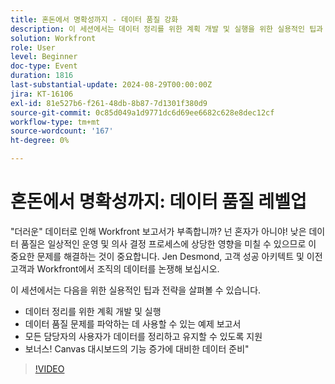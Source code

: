 ```yaml
---
title: 혼돈에서 명확성까지 - 데이터 품질 강화
description: 이 세션에서는 데이터 정리를 위한 계획 개발 및 실행을 위한 실용적인 팁과 전략을 살펴볼 수 있습니다. 데이터 품질 문제를 발견하는 데 사용할 수 있는 예제 보고서 모든 담당자의 사용자가 데이터를 정리하고 유지할 수 있도록 지원 보너스! Canvas 대시보드의 기능 증가에 대비한 데이터 준비
solution: Workfront
role: User
level: Beginner
doc-type: Event
duration: 1816
last-substantial-update: 2024-08-29T00:00:00Z
jira: KT-16106
exl-id: 81e527b6-f261-48db-8b87-7d1301f380d9
source-git-commit: 0c85d049a1d9771dc6d69ee6682c628e8dec12cf
workflow-type: tm+mt
source-wordcount: '167'
ht-degree: 0%

---
```


# 혼돈에서 명확성까지: 데이터 품질 레벨업

&quot;더러운&quot; 데이터로 인해 Workfront 보고서가 부족합니까? 넌 혼자가 아니야! 낮은 데이터 품질은 일상적인 운영 및 의사 결정 프로세스에 상당한 영향을 미칠 수 있으므로 이 중요한 문제를 해결하는 것이 중요합니다. Jen Desmond, 고객 성공 아키텍트 및 이전 고객과 Workfront에서 조직의 데이터를 논쟁해 보십시오.

이 세션에서는 다음을 위한 실용적인 팁과 전략을 살펴볼 수 있습니다.

* 데이터 정리를 위한 계획 개발 및 실행
* 데이터 품질 문제를 파악하는 데 사용할 수 있는 예제 보고서
* 모든 담당자의 사용자가 데이터를 정리하고 유지할 수 있도록 지원
* 보너스! Canvas 대시보드의 기능 증가에 대비한 데이터 준비&quot;

>[!VIDEO](https://video.tv.adobe.com/v/3433221/?learn=on)
